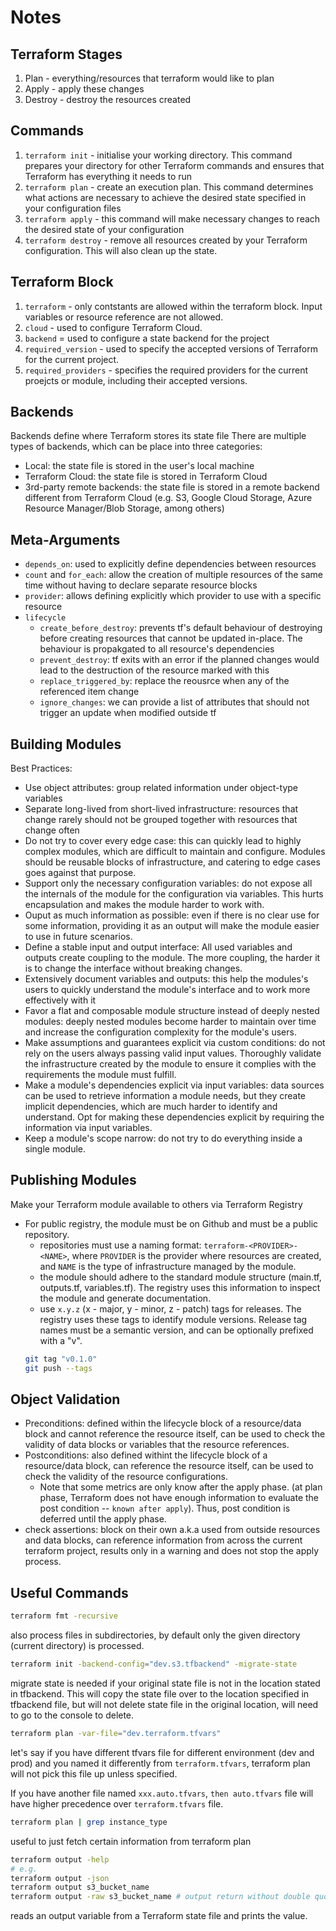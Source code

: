 # Notes

## Terraform Stages
1. Plan - everything/resources that terraform would like to plan
2. Apply - apply these changes
3. Destroy - destroy the resources created

## Commands
1. `terraform init` - initialise your working directory. This command prepares your directory for other Terraform commands and ensures that Terraform has everything it needs to run
2. `terraform plan` - create an execution plan. This command determines what actions are necessary to achieve the desired state specified in your configuration files
3. `terraform apply` - this command will make necessary changes to reach the desired state of your configuration
4. `terraform destroy` - remove all resources created by your Terraform configuration. This will also clean up the state.

## Terraform Block
1. `terraform` - only contstants are allowed within the terraform block. Input variables or resource reference are not allowed.
2. `cloud` - used to configure Terraform Cloud.
3. `backend` = used to configure a state backend for the project
4. `required_version` - used to specify the accepted versions of Terraform for the current project.
5. `required_providers` - specifies the required providers for the current proejcts or module, including their accepted versions.

## Backends
Backends define where Terraform stores its state file
There are multiple types of backends, which can be place into three categories:
- Local: the state file is stored in the user's local machine
- Terraform Cloud: the state file is stored in Terraform Cloud
- 3rd-party remote backends: the state file is stored in a remote backend different from Terraform Cloud (e.g. S3, Google Cloud Storage, Azure Resource Manager/Blob Storage, among others)

## Meta-Arguments
- `depends_on`: used to explicitly define dependencies between resources
- `count` and `for_each`: allow the creation of multiple resources of the same time without having to declare separate resource blocks
- `provider`: allows defining explicitly which provider to use with a specific resource
- `lifecycle`
    - `create_before_destroy`: prevents tf's default behaviour of destroying before creating resources that cannot be updated in-place. The behaviour is propakgated to all resource's dependencies
    - `prevent_destroy`: tf exits with an error if the planned changes would lead to the destruction of the resource marked with this
    - `replace_triggered_by`: replace the reousrce when any of the referenced item change
    - `ignore_changes`: we can provide a list of attributes that should not trigger an update when modified outside tf

## Building Modules
Best Practices:
- Use object attributes: group related information under object-type variables
- Separate long-lived from short-lived infrastructure: resources that change rarely should not be grouped together with resources that change often
- Do not try to cover every edge case: this can quickly lead to highly complex modules, which are difficult to maintain and configure. Modules should be reusable blocks of infrastructure, and catering to edge cases goes against that purpose.
- Support only the necessary configuration variables: do not expose all the internals of the module for the configuration via variables. This hurts encapsulation and makes the module harder to work with.
- Ouput as much information as possible: even if there is no clear use for some information, providing it as an output will make the module easier to use in future scenarios.
- Define a stable input and output interface: All used variables and outputs create coupling to the module. The more coupling, the harder it is to change the interface without breaking changes. 
- Extensively document variables and outputs: this help the modules's users to quickly understand the module's interface and to work more effectively with it
- Favor a flat and composable module structure instead of deeply nested modules: deeply nested modules become harder to maintain over time and increase the configuration complexity for the module's users.
- Make assumptions and guarantees explicit via custom conditions: do not rely on the users always passing valid input values. Thoroughly validate the infrastructure created by the module to ensure it complies with the requirements the module must fulfill.
- Make a module's dependencies explicit via input variables: data sources can be used to retrieve information a module needs, but they create implicit dependencies, which are much harder to identify and understand. Opt for making these dependencies explicit by requiring the information via input variables.
- Keep a module's scope narrow: do not try to do everything inside a single module.

## Publishing Modules
Make your Terraform module available to others via Terraform Registry
- For public registry, the module must be on Github and must be a public repository.
  - repositories must use a naming format: `terraform-<PROVIDER>-<NAME>`, where `PROVIDER` is the provider where resources are created, and `NAME` is the type of infrastructure managed by the module.
  - the module should adhere to the standard module structure (main.tf, outputs.tf, variables.tf). The registry uses this information to inspect the module and generate documentation.
  - use `x.y.z` (x - major, y - minor, z - patch) tags for releases. The registry uses these tags to identify module versions. Release tag names must be a semantic version, and can be optionally prefixed with a "v".
  ```sh
  git tag "v0.1.0"
  git push --tags
  ```

## Object Validation
- Preconditions: defined within the lifecycle block of a resource/data block and cannot reference the resource itself, can be used to check the validity of data blocks or variables that the resource references.
- Postconditions: also defined withint the lifecycle block of a resource/data block, can reference the resource itself, can be used to check the validity of the resource configurations.
  - Note that some metrics are only know after the apply phase. (at plan phase, Terraform does not have enough information to evaluate the post condition -- `known after apply`). Thus, post condition is deferred until the apply phase.
- check assertions: block on their own a.k.a used from outside resources and data blocks, can reference information from across the current terraform project, results only in a warning and does not stop the apply process.

## Useful Commands
```sh
terraform fmt -recursive
```
also process files in subdirectories, by default only the given directory (current directory) is processed.

```sh
terraform init -backend-config="dev.s3.tfbackend" -migrate-state
```
migrate state is needed if your original state file is not in the location stated in tfbackend. This will copy the state file over to the location specified in tfbackend file, but will not delete state file in the original location, will need to go to the console to delete.

```sh
terraform plan -var-file="dev.terraform.tfvars"
```
let's say if you have different tfvars file for different environment (dev and prod) and you named it differently from `terraform.tfvars`, terraform plan will not pick this file up unless specified.

If you have another file named `xxx.auto.tfvars`, `then auto.tfvars` file will have higher precedence over `terraform.tfvars` file.


```sh
terraform plan | grep instance_type
```
useful to just fetch certain information from terraform plan 

```sh
terraform output -help
# e.g.
terraform output -json 
terraform output s3_bucket_name
terraform output -raw s3_bucket_name # output return without double quotations
```
reads an output variable from a Terraform state file and prints the value.